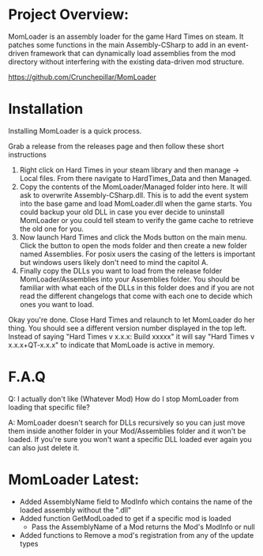 # Project Overview:
MomLoader is an assembly loader for the game Hard Times on steam. It patches some functions in the main Assembly-CSharp to add in an event-driven framework that can dynamically load assemblies from the mod directory without interfering with the existing data-driven mod structure.

https://github.com/Crunchepillar/MomLoader

# Installation

Installing MomLoader is a quick process.

Grab a release from the releases page and then follow these short instructions

1. Right click on Hard Times in your steam library and then manage -> Local files. From there navigate to HardTimes_Data and then Managed.
2. Copy the contents of the MomLoader/Managed folder into here. It will ask to overwrite Assembly-CSharp.dll. This is to add the event system into the base game and load MomLoader.dll when the game starts. You could backup your old DLL in case you ever decide to uninstall MomLoader or you could tell steam to verify the game cache to retrieve the old one for you.
3. Now launch Hard Times and click the Mods button on the main menu. Click the button to open the mods folder and then create a new folder named Assemblies. For posix users the casing of the letters is important but windows users likely don't need to mind the capitol A.
4. Finally copy the DLLs you want to load from the release folder MomLoader/Assemblies into your Assemblies folder. You should be familiar with what each of the DLLs in this folder does and if you are not read the different changelogs that come with each one to decide which ones you want to load.

Okay you're done. Close Hard Times and relaunch to let MomLoader do her thing. You should see a different version number displayed in the top left. Instead of saying "Hard Times v x.x.x: Build xxxxx" it will say "Hard Times v x.x.x+QT-x.x.x" to indicate that MomLoade is active in memory.

# F.A.Q

Q: I actually don't like (Whatever Mod) How do I stop MomLoader from loading that specific file?

A: MomLoader doesn't search for DLLs recursively so you can just move them inside another folder in your Mod/Assemblies folder and it won't be loaded. If you're sure you won't want a specific DLL loaded ever again you can also just delete it.

# MomLoader Latest:

* Added AssemblyName field to ModInfo which contains the name of the loaded assembly without the ".dll"
* Added function GetModLoaded to get if a specific mod is loaded
    * Pass the AssemblyName of a Mod returns the Mod's ModInfo or null
* Added functions to Remove a mod's registration from any of the update types